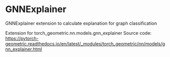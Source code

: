 # GNNExplainer
GNNExplainer extension to calculate explanation for graph classification

Extension for torch_geometric.nn.models.gnn_explainer
Source code: https://pytorch-geometric.readthedocs.io/en/latest/_modules/torch_geometric/nn/models/gnn_explainer.html
